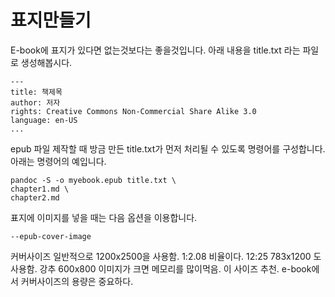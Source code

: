 # 표지만들기
E-book에 표지가 있다면 없는것보다는 좋을것입니다.
아래 내용을 title.txt 라는 파일로 생성해봅시다.

	---
	title: 책제목
	author: 저자
	rights: Creative Commons Non-Commercial Share Alike 3.0
	language: en-US
	...

epub 파일 제작할 때 방금 만든 title.txt가 먼저 처리될 수 있도록 명령어를 구성합니다.
아래는 명령어의 예입니다.

	pandoc -S -o myebook.epub title.txt \
	chapter1.md \
	chapter2.md

표지에 이미지를 넣을 때는 다음 옵션을 이용합니다.

	--epub-cover-image

커버사이즈
일반적으로 1200x2500을 사용함.
1:2.08 비율이다.
12:25
783x1200 도 사용함.
강추 600x800 이미지가 크면 메모리를 많이먹음. 이 사이즈 추천.
e-book에서 커버사이즈의 용량은 중요하다.
